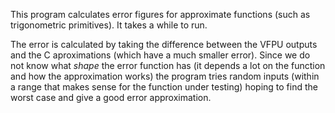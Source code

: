 
This program calculates error figures for approximate functions (such as
trigonometric primitives). It takes a while to run.

The error is calculated by taking the difference between the VFPU outputs
and the C aproximations (which have a much smaller error). Since we do not
know what _shape_ the error function has (it depends a lot on the function
and how the approximation works) the program tries random inputs (within a
range that makes sense for the function under testing) hoping to find the
worst case and give a good error approximation.

